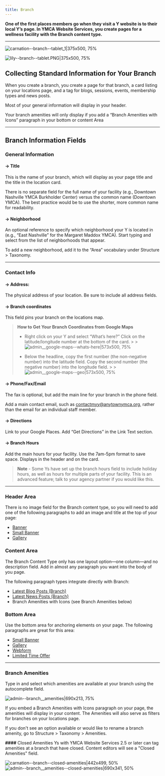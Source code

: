 ```yaml
---
title: Branch
---
```


**One of the first places members go when they visit a Y website is to their local Y’s page. In YMCA Website Services, you create pages for a wellness facility with the Branch content type.**

---

![carnation--branch--tablet_1|375x500, 75%](upload://qaEmMaGxttuNKYSzZRH4IrVvTc5.png)

![lily--branch--tablet.PNG|375x500, 75%](upload://iQD92lirDJvqK5np1vuQ0M2Ar4p.jpeg)

## Collecting Standard Information for Your Branch

When you create a branch, you create a page for that branch, a card listing on your locations page, and a tag for blogs, sessions, events, membership types and news posts.

Most of your general information will display in your header.

Your branch amenities will only display if you add a “Branch Amenities with Icons” paragraph in your bottom or content Area

--- 
## Branch Information Fields
### General Information
#### -> Title
This is the name of your branch, which will display as your page title and the title in the location card.

There is no separate field for the full name of your facility (e.g., Downtown Nashville YMCA Burkholder Center) versus the common name (Downtown YMCA). The best practice would be to use the shorter, more common name for readability.

#### -> Neighborhood
An optional reference to specify which neighborhood your Y is located in (e.g., “East Nashville” for the Margaret Maddox YMCA). Start typing and select from the list of neighborhoods that appear.

To add a new neighborhood, add it to the “Area” vocabulary under Structure > Taxonomy.

---

### Contact Info

#### -> Address:
The physical address of your location. Be sure to include all address fields.

#### ->  Branch coordinates
This field pins your branch on the locations map.

> **How to Get Your Branch Coordinates from Google Maps**
> * Right click on your Y and select “What’s here?” Click on the latitude/longitude number at the bottom of the card.
    >
    >   ![admin__google-maps--whats-here|573x500, 75%](upload://4KumwfEfMol8v7BE7kFXceiBGOH.png)
>
> * Below the headline, copy the first number (the non-negative number) into the latitude field. Copy the second number (the negative number) into the longitude field.
    >
    >   ![admin__google-maps--geo|573x500, 75%](upload://hqLgdeW9w9ZEsDIxMm36NNZPjq8.png)
#### -> Phone/Fax/Email
The fax is optional, but add the main line for your branch in the phone field.

Add a main contact email, such as contactmyy@anytownymca.org, rather than the email for an individual staff member.

#### -> Directions
Link to your Google Places. Add “Get Directions” in the Link Text section.

#### -> Branch Hours
Add the main hours for your facility. Use the 7am-5pm format to save space. Displays in the header and on the card.

> **Note** - Some Ys have set up the branch hours field to include holiday hours, as well as hours for multiple parts of your facility. This is an advanced feature; talk to your agency partner if you would like this.

---

### Header Area
There is no image field for the Branch content type, so you will need to add one of the following paragraphs to add an image and title at the top of your page:

* [Banner](https://community.openymca.org/t/banner-open-y-paragraphs-user-documentation/665)
* [Small Banner](https://community.openymca.org/t/small-banner-paragraphs-open-y-user-docs/725)
* [Gallery](https://community.openymca.org/t/gallery-paragraphs-open-y-user-docs/715)

### Content Area

The Branch Content Type only has one layout option—one column—and no description field. Add in almost any paragraph you want into the body of you page.

The following paragraph types integrate directly with Branch:

* [Latest Blog Posts (Branch)](https://community.openymca.org/t/latest-blog-posts-including-camp-branch-paragraphs-open-y-user-docs/717)
* [Latest News Posts (Branch)](https://community.openymca.org/t/latest-news-branch-including-camp-branch-paragraphs-open-y-user-docs/718)
* Branch Amenities with Icons (see Branch Amenities below)

### Bottom Area
Use the bottom area for anchoring elements on your page. The following paragraphs are great for this area:

* [Small Banner](https://community.openymca.org/t/small-banner-paragraphs-open-y-user-docs/725)
* [Gallery](https://community.openymca.org/t/gallery-paragraphs-open-y-user-docs/715)
* [Webform](https://community.openymca.org/t/webform-paragraph-open-y-user-docs/729)
* [Limited Time Offer](https://community.openymca.org/t/limited-time-offer-paragraphs-open-y-user-docs/719)

---
### Branch Amenities

Type in and select which amenities are available at your branch using the autocomplete field.

![admin--branch__amenities|690x213, 75%](upload://y2bWNI9tEnxS53cfvzDcOKtXbVC.png)

If you embed a Branch Amenities with Icons paragraph on your page, the amenities will display in your content. The Amenities will also serve as filters for branches on your locations page.

If you don't see an option available or would like to rename a branch amenity, go to Structure > Taxonomy > Amenities.

**####** Closed Amenities
Ys with YMCA Website Services 2.5 or later can tag amenities at a branch that have closed. Content editors will see a "Closed Amenities" field.

![carnation--branch--closed-amenities|442x499, 50%](upload://1H6H8xKzjCpEMYDKfZe7it4R40Y.png)   ![admin--branch__amenities--closed-amenities|690x341, 50%](upload://a4WrDjPoqlMgnP5OtobiCzpvrZg.png)